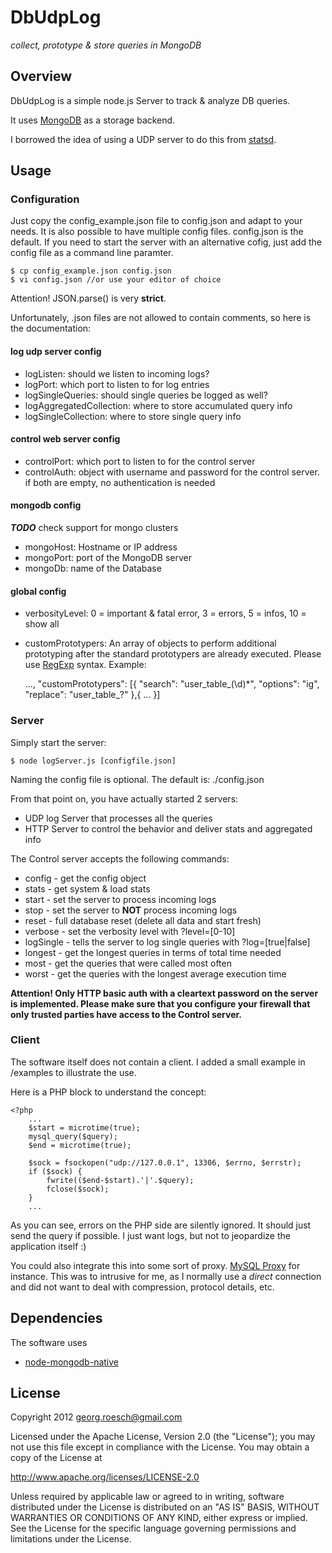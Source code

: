 # DbUdpLog

*collect, prototype & store queries in MongoDB*

## Overview
DbUdpLog is a simple node.js Server to track & analyze DB queries.

It uses [MongoDB](http://www.mongodb.org/) as a storage backend.

I borrowed the idea of using a UDP server to do this from [statsd](https://github.com/etsy/statsd).

## Usage

### Configuration
Just copy the config_example.json file to config.json and adapt to your needs. It is also possible to
have multiple config files. config.json is the default. If you need to start the server with an alternative
cofig, just add the config file as a command line paramter.

	$ cp config_example.json config.json
	$ vi config.json //or use your editor of choice

Attention! JSON.parse() is very **strict**.

Unfortunately, .json files are not allowed to contain comments, so here is the documentation:

#### log udp server config

* logListen: should we listen to incoming logs?
* logPort: which port to listen to for log entries
* logSingleQueries: should single queries be logged as well?
* logAggregatedCollection: where to store accumulated query info
* logSingleCollection: where to store single query info

#### control web server config

* controlPort: which port to listen to for the control server
* controlAuth: object with username and password for the control server. if both are empty, no authentication is needed

#### mongodb config

***TODO*** check support for mongo clusters

* mongoHost: Hostname or IP address
* mongoPort: port of the MongoDB server
* mongoDb: name of the Database

#### global config

* verbosityLevel: 0 = important & fatal error, 3 = errors, 5 = infos, 10 = show all
* customPrototypers:
  An array of objects to perform additional prototyping after the standard prototypers are already executed.
  Please use [RegExp](https://developer.mozilla.org/en/Core%5FJavaScript%5F1.5%5FReference/Global%5FObjects/RegExp) syntax.
  Example:


	...,
	"customPrototypers": [{
		"search": "user_table_(\\d)*",
		"options": "ig",
		"replace": "user_table_?"
	},{
		...
	}]

### Server
Simply start the server:

	$ node logServer.js [configfile.json]

Naming the config file is optional. The default is: ./config.json

From that point on, you have actually started 2 servers:

* UDP log Server that processes all the queries
* HTTP Server to control the behavior and deliver stats and aggregated info

The Control server accepts the following commands:

* config    - get the config object
* stats     - get system & load stats
* start     - set the server to process incoming logs
* stop      - set the server to **NOT** process incoming logs
* reset     - full database reset (delete all data and start fresh)
* verbose   - set the verbosity level with ?level=[0-10]
* logSingle - tells the server to log single queries with ?log=[true|false]
* longest   - get the longest queries in terms of total time needed
* most      - get the queries that were called most often
* worst     - get the queries with the longest average execution time

**Attention! Only HTTP basic auth with a cleartext password on the server is implemented.
Please make sure that you configure your firewall that only trusted parties have access to the Control server.**

### Client
The software itself does not contain a client. I added a small example in /examples to illustrate the use.

Here is a PHP block to understand the concept:


	<?php
		...
		$start = microtime(true);
		mysql_query($query);
		$end = microtime(true);

		$sock = fsockopen("udp://127.0.0.1", 13306, $errno, $errstr);
		if ($sock) {
			fwrite(($end-$start).'|'.$query);
			fclose($sock);
		}
	    ...

As you can see, errors on the PHP side are silently ignored. It should just send the query if possible.
I just want logs, but not to jeopardize the application itself :)

You could also integrate this into some sort of proxy.
[MySQL Proxy](http://forge.mysql.com/wiki/MySQL_Proxy) for instance.
This was to intrusive for me, as I normally use a *direct* connection and did not want to deal with compression,
protocol details, etc.

## Dependencies
The software uses

* [node-mongodb-native](https://github.com/christkv/node-mongodb-native)

## License
Copyright 2012 georg.roesch@gmail.com

Licensed under the Apache License, Version 2.0 (the "License");
you may not use this file except in compliance with the License.
You may obtain a copy of the License at

http://www.apache.org/licenses/LICENSE-2.0

Unless required by applicable law or agreed to in writing, software
distributed under the License is distributed on an "AS IS" BASIS,
WITHOUT WARRANTIES OR CONDITIONS OF ANY KIND, either express or implied.
See the License for the specific language governing permissions and
limitations under the License.